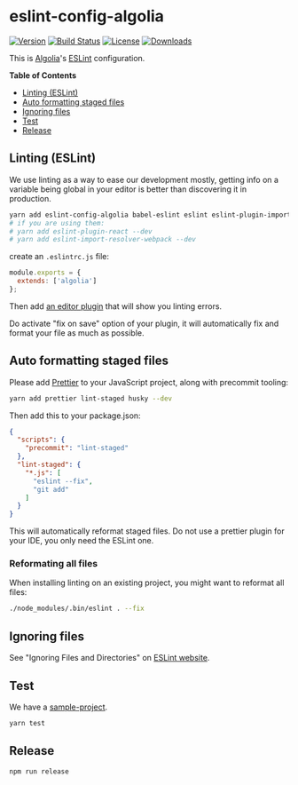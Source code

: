 # eslint-config-algolia

[![Version][version-svg]][package-url] [![Build Status][travis-svg]][travis-url] [![License][license-image]][license-url] [![Downloads][downloads-image]][downloads-url]

This is [Algolia](https://www.algolia.com/)'s [ESLint](http://eslint.org/) configuration.

<!-- START doctoc generated TOC please keep comment here to allow auto update -->
<!-- DON'T EDIT THIS SECTION, INSTEAD RE-RUN doctoc TO UPDATE -->
**Table of Contents**

- [Linting (ESLint)](#linting-eslint)
- [Auto formatting staged files](#auto-formatting-staged-files)
- [Ignoring files](#ignoring-files)
- [Test](#test)
- [Release](#release)

<!-- END doctoc generated TOC please keep comment here to allow auto update -->

## Linting (ESLint)

We use linting as a way to ease our development mostly, getting info on a variable being global in your editor
is better than discovering it in production.

```sh
yarn add eslint-config-algolia babel-eslint eslint eslint-plugin-import eslint-plugin-jest eslint-config-prettier eslint-plugin-pretteir --dev
# if you are using them:
# yarn add eslint-plugin-react --dev
# yarn add eslint-import-resolver-webpack --dev
```

create an `.eslintrc.js` file:
```js
module.exports = {
  extends: ['algolia']
};
```

Then add [an editor plugin](http://eslint.org/docs/user-guide/integrations.html#editors) that will show you linting errors.

Do activate "fix on save" option of your plugin, it will automatically fix and format your file as much as possible.

## Auto formatting staged files

Please add [Prettier](https://github.com/prettier/prettier) to your JavaScript project, along
with precommit tooling:

```sh
yarn add prettier lint-staged husky --dev
```

Then add this to your package.json:

```json
{
  "scripts": {
    "precommit": "lint-staged"
  },
  "lint-staged": {
    "*.js": [
      "eslint --fix",
      "git add"
    ]
  }
}
```

This will automatically reformat staged files. Do not use a prettier plugin for your IDE, you only need the ESLint one.

### Reformating all files

When installing linting on an existing project, you might want to reformat all files:

```sh
./node_modules/.bin/eslint . --fix
```

## Ignoring files

See "Ignoring Files and Directories" on [ESLint website](http://eslint.org/docs/user-guide/configuring.html#ignoring-files-and-directories).

## Test

We have a [sample-project](sample-project).

```sh
yarn test
```

## Release

```sh
npm run release
```

[version-svg]: https://img.shields.io/npm/v/eslint-config-algolia.svg?style=flat-square
[package-url]: https://npmjs.org/package/eslint-config-algolia
[travis-svg]: https://img.shields.io/travis/algolia/eslint-config-algolia/master.svg?style=flat-square
[travis-url]: https://travis-ci.org/algolia/eslint-config-algolia
[license-image]: http://img.shields.io/badge/license-MIT-green.svg?style=flat-square
[license-url]: LICENSE
[downloads-image]: https://img.shields.io/npm/dm/eslint-config-algolia.svg?style=flat-square
[downloads-url]: http://npm-stat.com/charts.html?package=eslint-config-algolia
